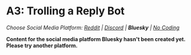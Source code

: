 # A3: Trolling a Reply Bot
_Choose Social Media Platform: <a href='../../../../../reddit/appendix/teaching/03_course_work/03_assignments/a3_troll_reply_bot.html'>Reddit</a> | <a href='../../../../../discord/appendix/teaching/03_course_work/03_assignments/a3_troll_reply_bot.html'>Discord</a> | __Bluesky__ | <a href='../../../../../nocode/appendix/teaching/03_course_work/03_assignments/a3_troll_reply_bot.html'>No Coding</a>_

__Content for the social media platform Bluesky hasn't been created yet. Please try another platform.__